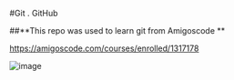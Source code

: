 #Git . GitHub

##**This repo was used to learn git from Amigoscode
**

https://amigoscode.com/courses/enrolled/1317178

![image](https://user-images.githubusercontent.com/85416810/120909532-edd1f300-c643-11eb-90b4-58beeadb17bc.png)
